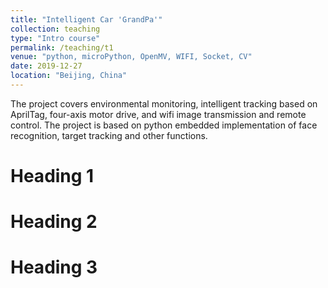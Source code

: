 ```yaml
---
title: "Intelligent Car 'GrandPa'"
collection: teaching
type: "Intro course"
permalink: /teaching/t1
venue: "python, microPython, OpenMV, WIFI, Socket, CV"
date: 2019-12-27
location: "Beijing, China"
---
```


The project covers environmental monitoring, intelligent tracking based on AprilTag, four-axis motor drive, and wifi image transmission and remote control. The project is based on python embedded implementation of face recognition, target tracking and other functions.

Heading 1
======

Heading 2
======

Heading 3
======